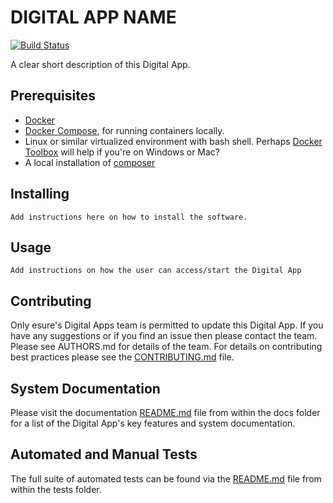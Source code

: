# DIGITAL APP NAME

[![Build Status](https://travis-ci.org/h5bp/html5-boilerplate.svg)](https://travis-ci.org/h5bp/html5-boilerplate)

A clear short description of this Digital App.

## Prerequisites
- [Docker](https://docker.com)
- [Docker Compose](https://docs.docker.com/compose/), for running containers locally.
- Linux or similar virtualized environment with bash shell. Perhaps [Docker Toolbox](https://docs.docker.com/toolbox/overview/) will help if you're on Windows or Mac?
- A local installation of [composer](http://getcomposer.org/)


## Installing
```
Add instructions here on how to install the software.
```

## Usage
```
Add instructions on how the user can access/start the Digital App
```

## Contributing
Only esure's Digital Apps team is permitted to update this Digital App. If you have any suggestions or if you find an issue then please contact the team. Please see AUTHORS.md for details of the team.
For details on contributing best practices please see the [CONTRIBUTING.md](CONTRIBUTING.md) file.


## System Documentation
Please visit the documentation [README.md](_docs/README.md) file from within the docs folder for a list of the Digital App's key features and system documentation.


## Automated and Manual Tests
The full suite of automated tests can be found via the [README.md](_tests/README.md) file from within the tests folder.
